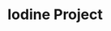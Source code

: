 ---
title: Iodine Project
layout: item.html
item: 'Планки для забора'
subcategory: 'Металлоконструкции для забора'
caption: 'Конструкции, обеспечивающие изоляцию забора от коррозии'
subcategory_link: '/metallokonstruktsii-dlya-zabora'
item_info:
    price: 'от 400 ₽ за 1м²'
    time_production: '1 день'
    time_installment: 'от 2 часов'
content:
    - paragraph: 'Планки для забора - основа для покрытия большей части площади забора. Определяют внешний вид и качество забора.'
    - paragraph: 'Возможно изготовление планок для забора из листового металл любых конфигураций - от простого до фигурного.'
    - image: '/services/planki-zabor.jpg'
    - paragraph: 'Наше борудование позволяет изготовлять отливы любых видов и конфигураций в кратчайшие сроки с учётом любых пожеланий и требований.'
---